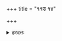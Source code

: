 +++
title = "११उ १४"

+++

<details><summary>हरदत्तः</summary>

**यथास्वं** यस्य ये पितरः पितामहाः प्रपितामहा मातामहाश्च मातुर्ये पितृपितामहप्रपितामहाः सर्वेभ्य उभयेभ्यः कल्पयन्तीत्यर्थः ।
प्राचीनावीतानि कृत्वा दक्षिणत इति चानुवर्तते ।
तत्र यथास्वं पित्रादीनां नामभिः कल्पनं–रुद्रशर्मणे विष्णुशर्मण इति ।
अन्ये पितृभ्य इत्येव कल्पयन्ति ।
किमर्थं तर्हि यथास्वमिति? जीवपितृकाणामिहापि पिण्डदानवदुपायविशेषप्रतीत्यर्थः ॥१४॥
</details>

